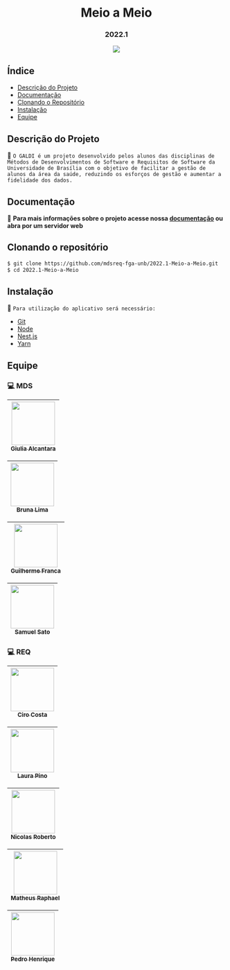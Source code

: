 

<h1 align="center"> Meio a Meio </h1>
<h3 align="center"> 2022.1 </h3>

<p align="center">
<img src="http://img.shields.io/static/v1?label=STATUS&message=PROCESSING&color=GREEN&style=for-the-badge"/>
</p>

## Índice 

* [Descrição do Projeto](#descrição-do-projeto)
* [Documentação](#documentação)
* [Clonando o Repositório](#clonando-o-repositório)
* [Instalação](#instalação)
* [Equipe](#equipe)

## Descrição do Projeto

:pushpin: `O GALDI é um projeto desenvolvido pelos alunos das disciplinas de Métodos de Desenvolvimentos de Software e Requisitos de Software da Universidade de Brasília com o objetivo de facilitar a gestão de alunos da área da saúde, reduzindo os esforços de gestão e aumentar a fidelidade dos dados.` 

## Documentação

:open_file_folder: **Para mais informações sobre o projeto acesse nossa <a href="https://mdsreq-fga-unb.github.io/2022.1-Meio-a-Meio/">documentação</a> ou abra por um servidor web**

## Clonando o repositório
```bash
$ git clone https://github.com/mdsreq-fga-unb/2022.1-Meio-a-Meio.git
$ cd 2022.1-Meio-a-Meio
```
<!-- ### Executando o projeto -->

## Instalação
:page_facing_up: `Para utilização do aplicativo será necessário: `

- [Git](https://git-scm.com/)
- [Node](https://nodejs.org/en/)
- [Nest.js](https://nestjs.com/)
- [Yarn](https://yarnpkg.com/)

<!-- - [Docker-Compose](https://docs.docker.com/compose/install/) -->
<!-- - [Docker](https://www.docker.com/get-started) -->
## Equipe

### :computer: MDS
| [<img src="https://avatars.githubusercontent.com/u/54143767?v=4" width=100><br><sub>Giulia Alcantara</sub>](https://github.com/alcantaragiubs)
| :---: |  

| [<img src="https://avatars.githubusercontent.com/u/83987201?v=4" width=100><br><sub>Bruna Lima</sub>](https://github.com/libruna)
| :---: | 

| [<img src="https://avatars.githubusercontent.com/u/71887345?v=4" width=100><br><sub>Guilherme Franca</sub>](https://github.com/GuiDib)
| :---: | 

| [<img src="https://avatars.githubusercontent.com/u/69944666?v=4" width=100><br><sub>Samuel Sato</sub>](https://github.com/samuel-sato)
| :---: | 

### :computer: REQ

| [<img src="https://avatars.githubusercontent.com/u/54088490?v=4" width=100><br><sub>Ciro Costa</sub>](https://github.com/ciro-c)
| :---: | 

| [<img src="https://avatars.githubusercontent.com/u/69944666?v=4" width=100><br><sub>Laura Pino</sub>](https://github.com/samuel-sato)
| :---: | 

| [<img src="https://avatars.githubusercontent.com/u/66215835?v=4" width=100><br><sub>Nicolas Roberto</sub>](https://github.com/Nicolas-Roberto)
| :---: | 

| [<img src="https://avatars.githubusercontent.com/u/69944666?v=4" width=100><br><sub>Matheus Raphael</sub>](https://github.com/matheus)
| :---: | 

| [<img src="https://avatars.githubusercontent.com/u/78734372?v=4" width=100><br><sub>Pedro Henrique</sub>](https://github.com/PedroMoraes39)
| :---: | 
